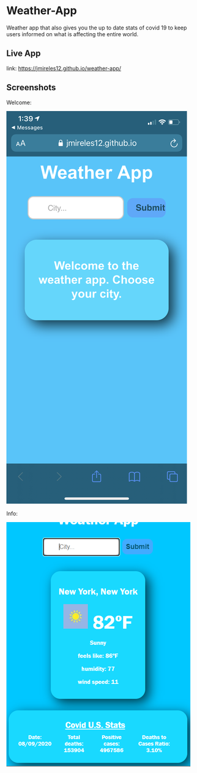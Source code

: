 # Weather-App

Weather app that also gives you the up to date stats of covid 19 to keep users informed on what is affecting the entire world.

## Live App

link: https://jmireles12.github.io/weather-app/

## Screenshots

Welcome:

![welcome screen](screenshots/welcome.png)

Info:

![info](screenshots/info.png)